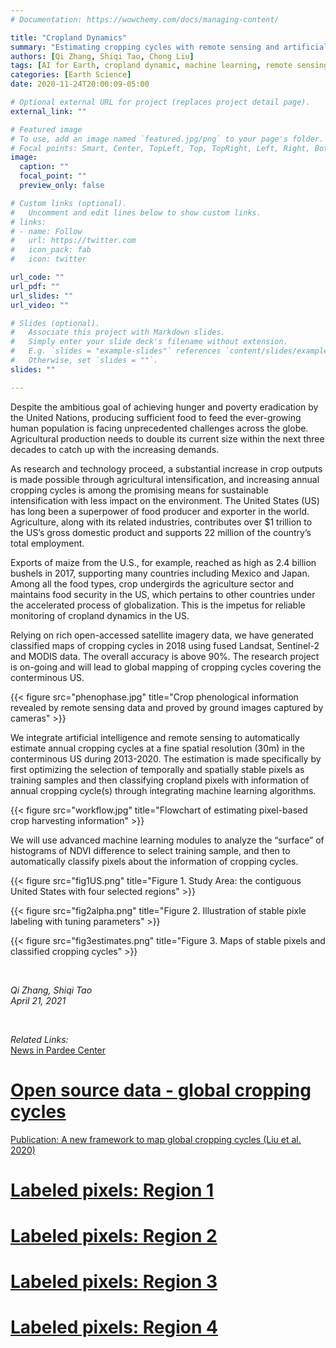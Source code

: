 ```yaml
---
# Documentation: https://wowchemy.com/docs/managing-content/

title: "Cropland Dynamics"
summary: "Estimating cropping cycles with remote sensing and artificial intelligence"
authors: [Qi Zhang, Shiqi Tao, Chong Liu]
tags: [AI for Earth, cropland dynamic, machine learning, remote sensing]
categories: [Earth Science]
date: 2020-11-24T20:00:09-05:00

# Optional external URL for project (replaces project detail page).
external_link: ""

# Featured image
# To use, add an image named `featured.jpg/png` to your page's folder.
# Focal points: Smart, Center, TopLeft, Top, TopRight, Left, Right, BottomLeft, Bottom, BottomRight.
image:
  caption: ""
  focal_point: ""
  preview_only: false

# Custom links (optional).
#   Uncomment and edit lines below to show custom links.
# links:
# - name: Follow
#   url: https://twitter.com
#   icon_pack: fab
#   icon: twitter

url_code: ""
url_pdf: ""
url_slides: ""
url_video: ""

# Slides (optional).
#   Associate this project with Markdown slides.
#   Simply enter your slide deck's filename without extension.
#   E.g. `slides = "example-slides"` references `content/slides/example-slides.md`.
#   Otherwise, set `slides = ""`.
slides: ""

---
```


Despite the ambitious goal of achieving hunger and poverty eradication by the United Nations, producing sufficient food to feed the ever-growing human population is facing unprecedented challenges across the globe. Agricultural production needs to double its current size within the next three decades to catch up with the increasing demands. 

As research and technology proceed, a substantial increase in crop outputs is made possible through agricultural intensification, and increasing annual cropping cycles is among the promising means for sustainable intensification with less impact on the environment. The United States (US) has long been a superpower of food producer and exporter in the world. Agriculture, along with its related industries, contributes over $1 trillion to the US’s gross domestic product and supports 22 million of the country’s total employment. 

Exports of maize from the U.S., for example, reached as high as 2.4 billion bushels in 2017, supporting many countries including Mexico and Japan. Among all the food types, crop undergirds the agriculture sector and maintains food security in the US, which pertains to other countries under the accelerated process of globalization. This is the impetus for reliable monitoring of cropland dynamics in the US. 

Relying on rich open-accessed satellite imagery data, we have generated classified maps of cropping cycles in 2018 using fused Landsat, Sentinel-2 and MODIS data. The overall accuracy is above 90%. The research project is on-going and will lead to global mapping of cropping cycles covering the conterminous US. 

{{< figure src="phenophase.jpg" title="Crop phenological information revealed by remote sensing data and proved by ground images captured by cameras" >}}

We integrate artificial intelligence and remote sensing to automatically estimate annual cropping cycles at a fine spatial resolution (30m) in the conterminous US during 2013-2020. The estimation is made specifically by first optimizing the selection of temporally and spatially stable pixels as training samples and then classifying cropland pixels with information of annual cropping cycle(s) through integrating machine learning algorithms. 

{{< figure src="workflow.jpg" title="Flowchart of estimating pixel-based crop harvesting information" >}}

We will use advanced machine learning modules to analyze the “surface” of histograms of NDVI difference to select training sample, and then to automatically classify pixels about the information of cropping cycles. 

{{< figure src="fig1US.png" title="Figure 1. Study Area: the contiguous United States with four selected regions" >}}

{{< figure src="fig2alpha.png" title="Figure 2. Illustration of stable pixle labeling with tuning parameters" >}}

{{< figure src="fig3estimates.png" title="Figure 3. Maps of stable pixels and classified cropping cycles" >}}


 <br>
 
_Qi Zhang, Shiqi Tao_
 <br>
_April 21, 2021_
 
 <br>

*Related Links:* <br>
[News in Pardee Center](https://www.bu.edu/pardee/2020/05/27/postdoc-qi-zhang-awarded-microsoft-ai-for-earth-grant/) <br>
# [Open source data - global cropping cycles](https://dataverse.harvard.edu/dataset.xhtml?persistentId=doi:10.7910/DVN/86M4PO) <br>
[Publication: A new framework to map global cropping cycles (Liu et al. 2020)](https://www.sciencedirect.com/science/article/abs/pii/S0034425720304685) <br>
# [Labeled pixels: Region 1](https://1drv.ms/u/s!AkQ4qLuupxH1bnwZjU4a4iV_g4U?e=mgukMl) <br>
# [Labeled pixels: Region 2](https://1drv.ms/u/s!AkQ4qLuupxH1bYQ4w3cG2qtPaUY?e=LVlUnE) <br>
# [Labeled pixels: Region 3](https://1drv.ms/u/s!AkQ4qLuupxH1bPfalu0Wnma_OVc?e=ulBKLm) <br>
# [Labeled pixels: Region 4](https://1drv.ms/x/s!AkQ4qLuupxH1b0yWtnMVoZ7XpvI?e=YeSqCi) <br>

 <br>
